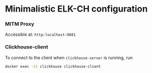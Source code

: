 # Minimalistic ELK-CH configuration

### MITM Proxy

Accessible at: `http:localhost:8081`

### Clickhouse-client
To connect to the client when `clickhouse-server` is running, run <br>
```bash
docker exec -it clickhouse clickhouse-client
```
